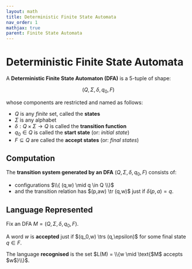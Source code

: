```yaml
---
layout: math
title: Deterministic Finite State Automata
nav_order: 1
mathjax: true
parent: Finite State Automata
---
```


# Deterministic Finite State Automata

A __Deterministic Finite State Automaton (DFA)__ is a 5-tuple of shape:

$$
    (Q,\,\Sigma,\,\delta,\,q_0,\,F)
$$

whose components are restricted and named as follows:
* $Q$ is any *finite* set, called the __states__
* $\Sigma$ is any alphabet
* $\delta : Q \times \Sigma \to Q$ is called the __transition function__
* $q_0 \in Q$ is called the __start state__ (or: *initial state*)
* $F \subseteq Q$ are called the __accept states__ (or: *final states*)


## Computation

The __transition system generated by an DFA__ $(Q,\Sigma,\delta,q_0,F)$ consists of:
  
  * configurations $\\{ (q,w) \mid q \in Q \\}$
  * and the transition relation has $(p,aw) \tr (q,w)$ just if $\delta(p,a) = q$.

## Language Represented

Fix an DFA $M = (Q,\Sigma,\delta,q_0,F)$.

A word $w$ is __accepted__  just if $(q_0,w) \trs (q,\epsilon)$ for some final state $q \in F$.

The language __recognised__ is the set $L(M) = \\{w \mid \text{$M$ accepts $w$}\\}$. 
